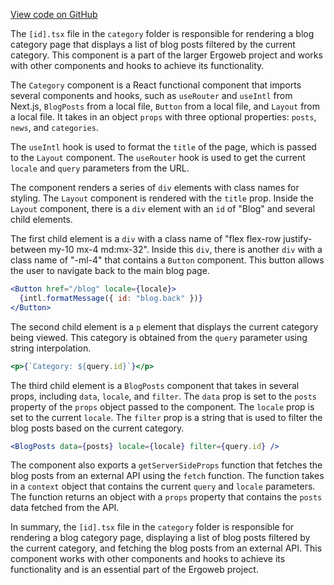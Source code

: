 [View code on GitHub](https://github.com/ergoplatform/ergoweb/.autodoc/docs/json/pages/category)

The `[id].tsx` file in the `category` folder is responsible for rendering a blog category page that displays a list of blog posts filtered by the current category. This component is a part of the larger Ergoweb project and works with other components and hooks to achieve its functionality.

The `Category` component is a React functional component that imports several components and hooks, such as `useRouter` and `useIntl` from Next.js, `BlogPosts` from a local file, `Button` from a local file, and `Layout` from a local file. It takes in an object `props` with three optional properties: `posts`, `news`, and `categories`.

The `useIntl` hook is used to format the `title` of the page, which is passed to the `Layout` component. The `useRouter` hook is used to get the current `locale` and `query` parameters from the URL.

The component renders a series of `div` elements with class names for styling. The `Layout` component is rendered with the `title` prop. Inside the `Layout` component, there is a `div` element with an `id` of "Blog" and several child elements.

The first child element is a `div` with a class name of "flex flex-row justify-between my-10 mx-4 md:mx-32". Inside this `div`, there is another `div` with a class name of "-ml-4" that contains a `Button` component. This button allows the user to navigate back to the main blog page.

```jsx
<Button href="/blog" locale={locale}>
  {intl.formatMessage({ id: "blog.back" })}
</Button>
```

The second child element is a `p` element that displays the current category being viewed. This category is obtained from the `query` parameter using string interpolation.

```jsx
<p>{`Category: ${query.id}`}</p>
```

The third child element is a `BlogPosts` component that takes in several props, including `data`, `locale`, and `filter`. The `data` prop is set to the `posts` property of the `props` object passed to the component. The `locale` prop is set to the current `locale`. The `filter` prop is a string that is used to filter the blog posts based on the current category.

```jsx
<BlogPosts data={posts} locale={locale} filter={query.id} />
```

The component also exports a `getServerSideProps` function that fetches the blog posts from an external API using the `fetch` function. The function takes in a `context` object that contains the current `query` and `locale` parameters. The function returns an object with a `props` property that contains the `posts` data fetched from the API.

In summary, the `[id].tsx` file in the `category` folder is responsible for rendering a blog category page, displaying a list of blog posts filtered by the current category, and fetching the blog posts from an external API. This component works with other components and hooks to achieve its functionality and is an essential part of the Ergoweb project.
